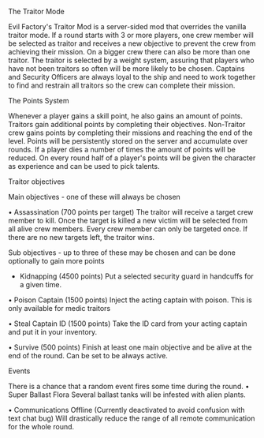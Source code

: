 The Traitor Mode

Evil Factory's Traitor Mod is a server-sided mod that overrides the vanilla traitor mode. If a round starts with 3 or more players, one crew member will be selected as traitor and receives a new objective to prevent the crew from achieving their mission. On a bigger crew there can also be more than one traitor. The traitor is selected by a weight system, assuring that players who have not been traitors so often will be more likely to be chosen. 
Captains and Security Officers are always loyal to the ship and need to work together to find and restrain all traitors so the crew can complete their mission.

The Points System

Whenever a player gains a skill point, he also gains an amount of points. Traitors gain additional points by completing their objectives. Non-Traitor crew gains points by completing their missions and reaching the end of the level. 
Points will be persistently stored on the server and accumulate over rounds. If a player dies a number of times the amount of points will be reduced.
On every round half of a player's points will be given the character as experience and can be used to pick talents.
 
Traitor objectives

Main objectives - one of these will always be chosen

• Assassination     (700 points per target) 
The traitor will receive a target crew member to kill. Once the target is killed a new victim will be selected from all alive crew members. Every crew member can only be targeted once. If there are no new targets left, the traitor wins.

Sub objectives - up to three of these may be chosen and can be done optionally to gain more points 

- Kidnapping        (4500 points)
Put a selected security guard in handcuffs for a given time.

• Poison Captain    (1500 points)
Inject the acting captain with poison. This is only available for medic traitors

• Steal Captain ID  (1500 points)
Take the ID card from your acting captain and put it in your inventory.

• Survive                  (500 points)
Finish at least one main objective and be alive at the end of the round. Can be set to be always active. 
 
Events

There is a chance that a random event fires some time during the round.
• Super Ballast Flora
Several ballast tanks will be infested with alien plants.

• Communications Offline (Currently deactivated to avoid confusion with text chat bug)
Will drastically reduce the range of all remote communication for the whole round.